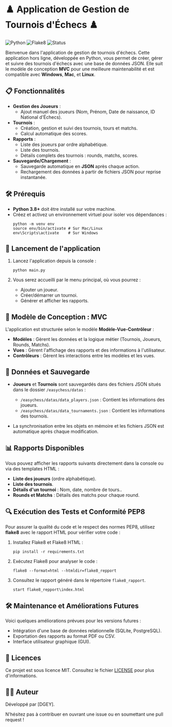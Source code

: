 
# ♟️ **Application de Gestion de Tournois d'Échecs** ♟️

![Python](https://img.shields.io/badge/Python-3.8%2B-blue)
![Flake8](https://img.shields.io/badge/Flake8-PEP8--Compliant-green)
![Status](https://img.shields.io/badge/Status-Offline%20App-brightgreen)

Bienvenue dans l'application de gestion de tournois d'échecs. Cette application hors ligne, développée en Python, vous permet de créer, gérer et suivre des tournois d'échecs avec une base de données JSON. Elle suit le modèle de conception **MVC** pour une meilleure maintenabilité et est compatible avec **Windows**, **Mac**, et **Linux**.

## 📋 **Fonctionnalités**

- **Gestion des Joueurs** :
  - Ajout manuel des joueurs (Nom, Prénom, Date de naissance, ID National d'Échecs).
- **Tournois** :
  - Création, gestion et suivi des tournois, tours et matchs.
  - Calcul automatique des scores.
- **Rapports** :
  - Liste des joueurs par ordre alphabétique.
  - Liste des tournois.
  - Détails complets des tournois : rounds, matchs, scores.
- **Sauvegarde/Chargement** : 
  - Sauvegarde automatique en **JSON** après chaque action.
  - Rechargement des données à partir de fichiers JSON pour reprise instantanée.

## 🛠 **Prérequis**

- **Python 3.8+** doit être installé sur votre machine.
- Créez et activez un environnement virtuel pour isoler vos dépendances :
   ```
  python -m venv env
  source env/bin/activate # Sur Mac/Linux
  env\Scripts\activate    # Sur Windows
   ```
## 🚀 **Lancement de l'application**

1. Lancez l'application depuis la console :
   ```
   python main.py
   ```

2. Vous serez accueilli par le menu principal, où vous pourrez :
   - Ajouter un joueur.
   - Créer/démarrer un tournoi.
   - Générer et afficher les rapports.

## 🧩 **Modèle de Conception : MVC**

L'application est structurée selon le modèle **Modèle-Vue-Contrôleur** :
- **Modèles** : Gèrent les données et la logique métier (Tournois, Joueurs, Rounds, Matchs).
- **Vues** : Gèrent l'affichage des rapports et des informations à l'utilisateur.
- **Contrôleurs** : Gèrent les interactions entre les modèles et les vues.

## 📝 **Données et Sauvegarde**

- **Joueurs** et **Tournois** sont sauvegardés dans des fichiers JSON situés dans le dossier `/easychess/datas` :
  - `/easychess/datas/data_players.json` : Contient les informations des joueurs.
  - `/easychess/datas/data_tournaments.json` : Contient les informations des tournois.
  
- La synchronisation entre les objets en mémoire et les fichiers JSON est automatique après chaque modification.

## 📊 **Rapports Disponibles**

Vous pouvez afficher les rapports suivants directement dans la console ou via des templates HTML :
- **Liste des joueurs** (ordre alphabétique).
- **Liste des tournois**.
- **Détails d'un tournoi** : Nom, date, nombre de tours..
- **Rounds et Matchs** : Détails des matchs pour chaque round.

## 🔍 **Exécution des Tests et Conformité PEP8**

Pour assurer la qualité du code et le respect des normes PEP8, utilisez **flake8** avec le rapport HTML pour vérifier votre code :

1. Installez Flake8 et Flake8 HTML :
   ```
   pip install -r requirements.txt
   ```

2. Exécutez Flake8 pour analyser le code :
   ```
   flake8 --format=html --htmldir=flake8_repport

   ```
3. Consultez le rapport généré dans le répertoire `flake8_rapport`.
   ```
   start flake8_repport\index.html

   ```

## 🛠 **Maintenance et Améliorations Futures**

Voici quelques améliorations prévues pour les versions futures :
- Intégration d'une base de données relationnelle (SQLite, PostgreSQL).
- Exportation des rapports au format PDF ou CSV.
- Interface utilisateur graphique (GUI).
  
## 📄 **Licences**

Ce projet est sous licence MIT. Consultez le fichier [LICENSE](./LICENSE) pour plus d'informations.

## 👨‍💻 **Auteur**

Développé par [DGEY].

N'hésitez pas à contribuer en ouvrant une issue ou en soumettant une pull request !